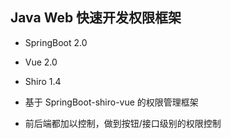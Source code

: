 ## Java Web 快速开发权限框架

* SpringBoot 2.0
* Vue 2.0
* Shiro 1.4

* 基于 SpringBoot-shiro-vue 的权限管理框架
* 前后端都加以控制，做到按钮/接口级别的权限控制